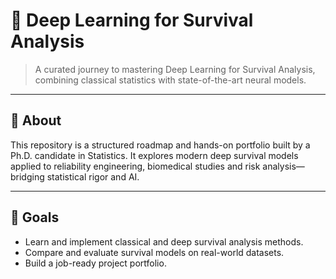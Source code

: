 # 🧠 Deep Learning for Survival Analysis

> A curated journey to mastering Deep Learning for Survival Analysis, combining classical statistics with state-of-the-art neural models.

---

## 📌 About

This repository is a structured roadmap and hands-on portfolio built by a Ph.D. candidate in Statistics. It explores modern deep survival models applied to reliability engineering, biomedical studies and risk analysis—bridging statistical rigor and AI.

---

## 🚀 Goals

- Learn and implement classical and deep survival analysis methods.
- Compare and evaluate survival models on real-world datasets.
- Build a job-ready project portfolio.

